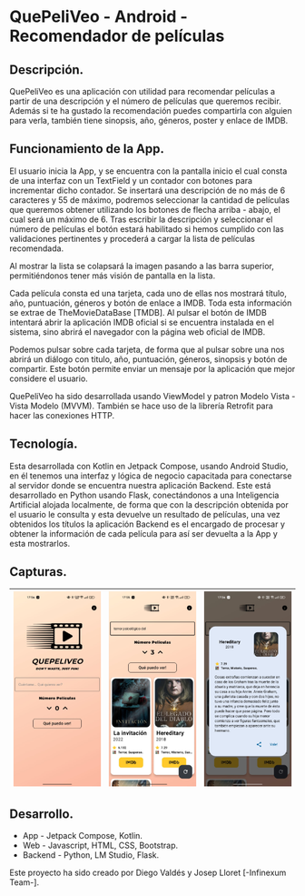 # QuePeliVeo - Android - Recomendador de películas

## Descripción.

QuePeliVeo es una aplicación con utilidad para recomendar películas a partir de una descripción y el número de películas que queremos recibir. Además si te ha gustado la recomendación puedes compartirla con alguien para verla, también tiene sinopsis, año, géneros, poster y enlace de IMDB.

## Funcionamiento de la App.

El usuario inicia la App, y se encuentra con la pantalla inicio el cual consta de una interfaz con un TextField y un contador con botones para incrementar dicho contador. Se insertará una descripción de no más de 6 caracteres y 55 de máximo, podremos seleccionar la cantidad de películas que queremos obtener utilizando los botones de flecha arriba - abajo, el cual será un máximo de 6. Tras escribir la descripción y seleccionar el número de películas el botón estará habilitado si hemos cumplido con las validaciones pertinentes y procederá a cargar la lista de películas recomendada.

Al mostrar la lista se colapsará la imagen pasando a las barra superior, permitiéndonos tener más visión de pantalla en la lista.

Cada película consta ed una tarjeta, cada uno de ellas nos mostrará título, año, puntuación, géneros y botón de enlace a IMDB. Toda esta información se extrae de TheMovieDataBase [TMDB].
Al pulsar el botón de IMDB intentará abrir la aplicación IMDB oficial si se encuentra instalada en el sistema, sino abrirá el navegador con la página web oficial de IMDB.

Podemos pulsar sobre cada tarjeta, de forma que al pulsar sobre una nos abrirá un diálogo con titulo, año, puntuación, géneros, sinopsis y botón de compartir. Este botón permite enviar un mensaje por la aplicación que mejor considere el usuario.

QuePeliVeo ha sido desarrollada usando ViewModel y patron Modelo Vista - Vista Modelo (MVVM). También se hace uso de la librería Retrofit para hacer las conexiones HTTP.

## Tecnología.

Esta desarrollada con Kotlin en Jetpack Compose, usando Android Studio, en él tenemos una interfaz y lógica de negocio capacitada para conectarse al servidor donde se encuentra nuestra aplicación Backend. Este está desarrollado en Python usando Flask, conectándonos a una Inteligencia Artificial alojada localmente, de forma que con la descripción obtenida por el usuario le consulta y esta devuelve un resultado de películas, una vez obtenidos los títulos la aplicación Backend es el encargado de procesar y obtener la información de cada película para así ser devuelta a la App y esta mostrarlos.

## Capturas.

<!-- ![Alt text](./img/1.jpg?raw=true "Captura 1")
![Alt text](./img/2.jpg?raw=true "Captura 2")
![Alt text](./img/3.jpg?raw=true "Captura 3") -->
| ![Alt text](./img/1.jpg?raw=true "Captura 1") | ![Alt text](./img/2.jpg?raw=true "Captura 2") | ![Alt text](./img/3.jpg?raw=true "Captura 3") |
|:---------------------------------------------:|:---------------------------------------------:|:---------------------------------------------:|


## Desarrollo.

- App - Jetpack Compose, Kotlin.
- Web - Javascript, HTML, CSS, Bootstrap.
- Backend - Python, LM Studio, Flask.

Este proyecto ha sido creado por Diego Valdés y Josep Lloret [-Infinexum Team-].


